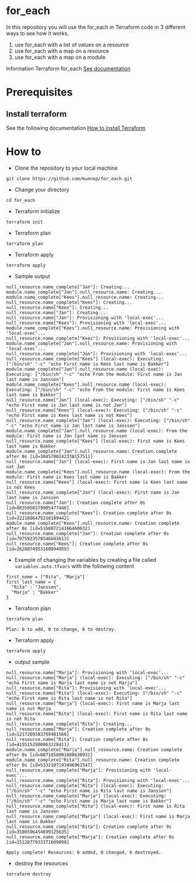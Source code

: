 # for_each

In this repository you will use the for_each in Terraform code in 3 different ways to see how it works. 

1. use for_each with a list of values on a resource
2. use for_each with a map on a resource
3. use for_each with a map on a module

Information Terraform for_each [See documentation](https://www.terraform.io/language/meta-arguments/for_each)

# Prerequisites

## Install terraform  
See the following documentation [How to install Terraform](https://learn.hashicorp.com/tutorials/terraform/install-cli)

# How to

- Clone the repository to your local machine
```
git clone https://github.com/munnep/for_each.git
```
- Change your directory
```
cd for_each
```
- Terraform initialize
```
terraform init
```
- Terraform plan
```
terraform plan
```
- Terraform apply
```
terraform apply
```
- Sample output
```
null_resource.name_complete["Jan"]: Creating...
module.name_complete["Jan"].null_resource.name: Creating...
module.name_complete["Kees"].null_resource.name: Creating...
null_resource.name_complete["Kees"]: Creating...
null_resource.name["Kees"]: Creating...
null_resource.name["Jan"]: Creating...
null_resource.name["Jan"]: Provisioning with 'local-exec'...
null_resource.name["Kees"]: Provisioning with 'local-exec'...
module.name_complete["Kees"].null_resource.name: Provisioning with 'local-exec'...
null_resource.name_complete["Kees"]: Provisioning with 'local-exec'...
module.name_complete["Jan"].null_resource.name: Provisioning with 'local-exec'...
null_resource.name_complete["Jan"]: Provisioning with 'local-exec'...
null_resource.name_complete["Kees"] (local-exec): Executing: ["/bin/sh" "-c" "echo First name is Kees last name is Bakker"]
module.name_complete["Jan"].null_resource.name (local-exec): Executing: ["/bin/sh" "-c" "echo From the module: First name is Jan last name is Janssen"]
module.name_complete["Kees"].null_resource.name (local-exec): Executing: ["/bin/sh" "-c" "echo From the module: First name is Kees last name is Bakker"]
null_resource.name["Jan"] (local-exec): Executing: ["/bin/sh" "-c" "echo First name is Jan last name is not Jan"]
null_resource.name["Kees"] (local-exec): Executing: ["/bin/sh" "-c" "echo First name is Kees last name is not Kees"]
null_resource.name_complete["Jan"] (local-exec): Executing: ["/bin/sh" "-c" "echo First name is Jan last name is Janssen"]
module.name_complete["Jan"].null_resource.name (local-exec): From the module: First name is Jan last name is Janssen
null_resource.name_complete["Kees"] (local-exec): First name is Kees last name is Bakker
module.name_complete["Jan"].null_resource.name: Creation complete after 0s [id=3045700242338157511]
null_resource.name["Jan"] (local-exec): First name is Jan last name is not Jan
module.name_complete["Kees"].null_resource.name (local-exec): From the module: First name is Kees last name is Bakker
null_resource.name["Kees"] (local-exec): First name is Kees last name is not Kees
null_resource.name_complete["Jan"] (local-exec): First name is Jan last name is Janssen
null_resource.name["Jan"]: Creation complete after 0s [id=8835050379905477448]
null_resource.name_complete["Kees"]: Creation complete after 0s [id=3221606475210189442]
module.name_complete["Kees"].null_resource.name: Creation complete after 0s [id=516087214166460632]
null_resource.name_complete["Jan"]: Creation complete after 0s [id=7975923578546843613]
null_resource.name["Kees"]: Creation complete after 0s [id=2628074953160894959]
```
- Example of changing the variables by creating a file called ```variables.auto.tfvars``` with the following content
```
first_name = ["Rita", "Marja"]
first_last_name = {
  "Rita" : "Janssen",
  "Marja" : "Bakker"
}
```
- Terraform plan
```
terraform plan
```
```
Plan: 6 to add, 0 to change, 6 to destroy.
```
- Terraform apply
```
terraform apply
```
- output sample
```
null_resource.name["Marja"]: Provisioning with 'local-exec'...
null_resource.name["Marja"] (local-exec): Executing: ["/bin/sh" "-c" "echo First name is Marja last name is not Marja"]
null_resource.name["Rita"]: Provisioning with 'local-exec'...
null_resource.name["Rita"] (local-exec): Executing: ["/bin/sh" "-c" "echo First name is Rita last name is not Rita"]
null_resource.name["Marja"] (local-exec): First name is Marja last name is not Marja
null_resource.name["Rita"] (local-exec): First name is Rita last name is not Rita
null_resource.name_complete["Rita"]: Creating...
null_resource.name["Marja"]: Creation complete after 0s [id=1217289383769401560]
null_resource.name["Rita"]: Creation complete after 0s [id=4155152800063228411]
module.name_complete["Marja"].null_resource.name: Creation complete after 0s [id=8071858001080638931]
module.name_complete["Rita"].null_resource.name: Creation complete after 0s [id=5332107193496961547]
null_resource.name_complete["Marja"]: Provisioning with 'local-exec'...
null_resource.name_complete["Rita"]: Provisioning with 'local-exec'...
null_resource.name_complete["Rita"] (local-exec): Executing: ["/bin/sh" "-c" "echo First name is Rita last name is Janssen"]
null_resource.name_complete["Marja"] (local-exec): Executing: ["/bin/sh" "-c" "echo First name is Marja last name is Bakker"]
null_resource.name_complete["Rita"] (local-exec): First name is Rita last name is Janssen
null_resource.name_complete["Marja"] (local-exec): First name is Marja last name is Bakker
null_resource.name_complete["Rita"]: Creation complete after 0s [id=3580596454699125635]
null_resource.name_complete["Marja"]: Creation complete after 0s [id=1512877933371609098]

Apply complete! Resources: 6 added, 0 changed, 6 destroyed.
```
- destroy the resources
```
terraform destroy
```